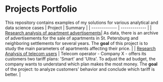 # Projects Portfolio
This repository contains examples of my solutions for various analytical and data science cases
| Project | Summary |
| ------------- | ------------- |
| [Research analysis of apartment advertisements](https://github.com/Nicole0608/Projects_Portfolio/blob/main/Projects/Apartments_Project.ipynb)| As data, there is an archive of advertisements for the sale of apartments in St. Petersburg and neighboring settlements for several years. The **goal** of this project is to study the main parameters of apartments affecting their price. |
| [Research Analysis of telecom users](https://github.com/Nicole0608/Projects_Portfolio/blob/main/Projects/Tariffs_Project.ipynb)  | Telecom operator - Company X - offers its customers two tariff plans: 'Smart' and 'Ultra'. To adjust the ad budget, the company wants to understand which plan makes the most money. The **goal** of the project: to analyze customers' behavior and conclude which tariff is better.  |
